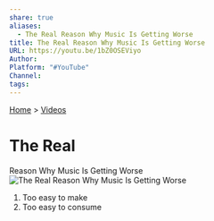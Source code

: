 ```yaml
---
share: true
aliases:
  - The Real Reason Why Music Is Getting Worse
title: The Real Reason Why Music Is Getting Worse
URL: https://youtu.be/1bZ0OSEViyo
Author: 
Platform: "#YouTube"
Channel: 
tags: 
---
```

[Home](../index.md) > [Videos](./index.md)  
# The Real   
Reason Why Music Is Getting Worse  
![The Real Reason Why Music Is Getting Worse](https://youtu.be/1bZ0OSEViyo)  
  
1. Too easy to make  
2. Too easy to consume  
  